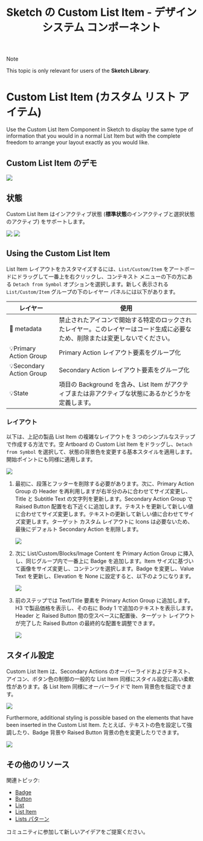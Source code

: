 ﻿---
title: Sketch の Custom List Item - デザイン システム コンポーネント
_description: List Items コレクションは、完全なカスタマイズ可能な Custom レイアウトを作成する List Item を含みます。
_keywords: デザイン システム, デザイン システム UX, UI キット, Sketch, Ignite UI for Angular, Sketch to Angular, Angular, Angular デザイン システム, Sketch からコードをエクスポート, Angular 用のデザイン キット, Sketch HTML, Sketch to HTML, Sketch UI キット
_language: ja
---

> [!NOTE]
> This topic is only relevant for users of the <b>Sketch Library</b>.

# Custom List Item (カスタム リスト アイテム)

Use the Custom List Item Component in Sketch to display the same type of information that you would in a normal List Item but with the complete freedom to arrange your layout exactly as you would like.

## Custom List Item のデモ

<img class="responsive-img" src="../images/list_item_custom_demo.png" srcset="../images/list_item_custom_demo@2x.png 2x" />

## 状態

Custom List Item はインアクティブ状態 (**標準状態**のインアクティブと選択状態のアクティブ) をサポートします。

<img class="responsive-img" src="../images/list_item_custom_inactive.png" srcset="../images/list_item_custom_inactive@2x.png 2x" />
<img class="responsive-img" src="../images/list_item_custom_active.png" srcset="../images/list_item_custom_active@2x.png 2x" />

## Using the Custom List Item

List Item レイアウトをカスタマイズするには、`List/Custom/Item` をアートボードにドラッグして一番上を右クリックし、コンテキスト メニューの下の方にある `Detach from Symbol` オプションを選択します。新しく表示される `List/Custom/Item` グループの下のレイヤー パネルには以下があります。

| レイヤー                 | 使用                                                                                                                           |
| ------------------------ | ------------------------------------------------------------------------------------------------------------------------------ |
| 🚫 metadata  | 禁止されたアイコンで開始する特定のロックされたレイヤー。このレイヤーはコード生成に必要なため、削除または変更しないでください。 |
| 💡Primary Action Group   | Primary Action レイアウト要素をグループ化                                                                                      |
| 💡Secondary Action Group | Secondary Action レイアウト要素をグループ化                                                                                    |
| 💡State                  | 項目の Background を含み、List Item がアクティブまたは非アクティブな状態にあるかどうかを定義します。                           |

### レイアウト

以下は、上記の製品 List Item の複雑なレイアウトを 3 つのシンプルなステップで作成する方法です。空 Artboard の Custom List Item をドラッグし、`Detach from Symbol` を選択して、状態の背景色を変更する基本スタイルを適用します。開始ポイントにも同様に適用します。

<img class="responsive-img" src="../images/list_item_custom_layout0.png" srcset="../images/list_item_custom_layout0@2x.png 2x" />

1.  最初に、段落とフッターを削除する必要があります。次に、Primary Action Group の Header を再利用しますが右半分のみに合わせてサイズ変更し、Title と Subtitle Text の文字列を更新します。Secondary Action Group で Raised Button 配置を右下近くに追加します。テキストを更新して新しい値に合わせてサイズ変更します。テキストの更新して新しい値に合わせてサイズ変更します。ターゲット カスタム レイアウトに Icons は必要ないため、最後にデフォルト Secondary Action を削除します。

    <img class="responsive-img" src="../images/list_item_custom_layout1.png" srcset="../images/list_item_custom_layout1@2x.png 2x" />

2.  次に List/Custom/Blocks/Image Content を Primary Action Group に挿入し、同じグループ内で一番上に Badge を追加します。Item サイズに基づいて画像をサイズ変更し、コンテンツを選択します。Badge を変更し、Value Text を更新し、Elevation を None に設定すると、以下のようになります。

    <img class="responsive-img" src="../images/list_item_custom_layout2.png" srcset="../images/list_item_custom_layout2@2x.png 2x" />

3.  前のステップでは Text/Title 要素を Primary Action Group に追加します。H3 で製品価格を表示し、その右に Body 1 で追加のテキストを表示します。Header と Raised Button 間の空スペースに配置後、ターゲット レイアウトが完了した Raised Button の最終的な配置を調整できます。

    <img class="responsive-img" src="../images/list_item_custom_layout3.png" srcset="../images/list_item_custom_layout3@2x.png 2x" />

## スタイル設定

Custom List Item は、Secondary Actions のオーバーライドおよびテキスト、アイコン、ボタン色の制御の一般的な List Item 同様にスタイル設定に高い柔軟性があります。各 List Item 同様にオーバーライドで Item 背景色を指定できます。

<img class="responsive-img" src="../images/list_item_custom_styling.png" srcset="../images/list_item_custom_styling@2x.png 2x" />

Furthermore, additional styling is possible based on the elements that have been inserted in the Custom List Item. たとえば、テキストの色を設定して強調したり、Badge 背景や Raised Button 背景の色を変更したりできます。

<img class="responsive-img" src="../images/list_item_custom_layout_styled.png" srcset="../images/list_item_custom_layout_styled@2x.png 2x" />

## その他のリソース

関連トピック:

- [Badge](badge.md)
- [Button](button.md)
- [List](list.md)
- [List Item](list-item.md)
- [Lists パターン](../patterns/lists.md)
  <div class="divider--half"></div>

コミュニティに参加して新しいアイデアをご提案ください。
